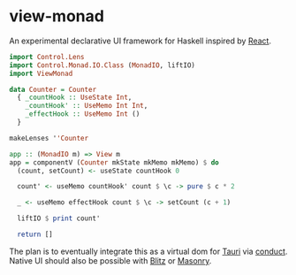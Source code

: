 # view-monad

An experimental declarative UI framework for Haskell inspired by [React](https://github.com/facebook/react).

```hs
import Control.Lens
import Control.Monad.IO.Class (MonadIO, liftIO)
import ViewMonad

data Counter = Counter
  { _countHook :: UseState Int,
    _countHook' :: UseMemo Int Int,
    _effectHook :: UseMemo Int ()
  }

makeLenses ''Counter

app :: (MonadIO m) => View m
app = componentV (Counter mkState mkMemo mkMemo) $ do
  (count, setCount) <- useState countHook 0

  count' <- useMemo countHook' count $ \c -> pure $ c * 2

  _ <- useMemo effectHook count $ \c -> setCount (c + 1)

  liftIO $ print count'

  return []
```

The plan is to eventually integrate this as a virtual dom for [Tauri](https://tauri.app) via [conduct](https://github.com/matthunz/conduct/).
Native UI should also be possible with [Blitz](https://github.com/DioxusLabs/blitz) or [Masonry](https://github.com/linebender/xilem).
